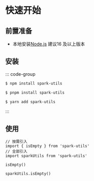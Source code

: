 # 快速开始

<!-- ## Try It Online

You can try VitePress directly in your browser on [StackBlitz](https://vitepress.new). -->

## 前置准备

- 本地安装[Node.js](https://nodejs.org/)  建议16 及以上版本

## 安装

::: code-group

```sh [npm]
$ npm install spark-utils
```

```sh [pnpm]
$ pnpm install spark-utils
```

```sh [yarn]
$ yarn add spark-utils
```

:::

## 使用

```js{4}
// 按需引入
import { isEmpty } from 'spark-utils'
// 全部引入
import sparkUtils from 'spark-utils'

isEmpty()

sparkUtils.isEmpty()

```
